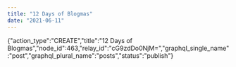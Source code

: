 ```yaml
---
title: "12 Days of Blogmas"
date: "2021-06-11"
---
```


{"action\_type":"CREATE","title":"12 Days of Blogmas","node\_id":463,"relay\_id":"cG9zdDo0NjM=","graphql\_single\_name":"post","graphql\_plural\_name":"posts","status":"publish"}
